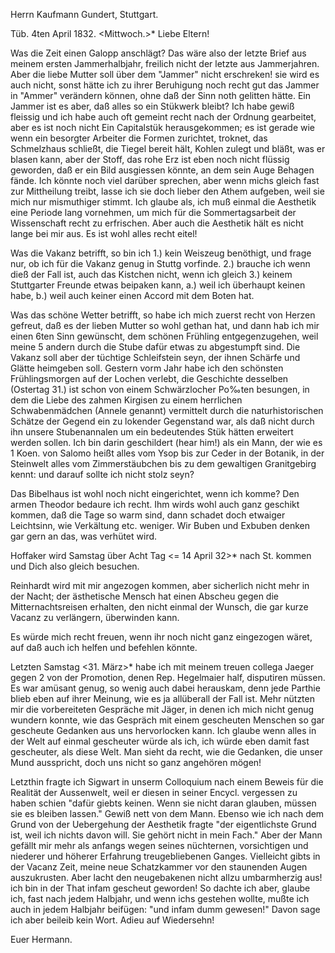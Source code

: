 Herrn Kaufmann Gundert, Stuttgart.

 Tüb. 4ten April 1832. <Mittwoch.>*
Liebe Eltern!

Was die Zeit einen Galopp anschlägt? Das wäre also der letzte Brief aus meinem ersten Jammerhalbjahr, freilich nicht der letzte aus Jammerjahren. Aber die liebe Mutter soll über dem "Jammer" nicht erschreken! sie wird es auch nicht, sonst hätte ich zu ihrer Beruhigung noch recht gut das Jammer in "Ammer" verändern können, ohne daß der Sinn noth gelitten hätte. Ein Jammer ist es aber, daß alles so ein Stükwerk bleibt? Ich habe gewiß fleissig und ich habe auch oft gemeint recht nach der Ordnung gearbeitet, aber es ist noch nicht Ein Capitalstük herausgekommen; es ist gerade wie wenn ein besorgter Arbeiter die Formen zurichtet, troknet, das Schmelzhaus schließt, die Tiegel bereit hält, Kohlen zulegt und bläßt, was er blasen kann, aber der Stoff, das rohe Erz ist eben noch nicht flüssig geworden, daß er ein Bild ausgiessen könnte, an dem sein Auge Behagen fände. Ich könnte noch viel darüber sprechen, aber wenn michs gleich fast zur Mittheilung treibt, lasse ich sie doch lieber den Athem aufgeben, weil sie mich nur mismuthiger stimmt. Ich glaube als, ich muß einmal die Aesthetik eine Periode lang vornehmen, um mich für die Sommertagsarbeit der Wissenschaft recht zu erfrischen. Aber auch die Aesthetik hält es nicht lange bei mir aus. Es ist wohl alles recht eitel!

Was die Vakanz betrifft, so bin ich 1.) kein Weiszeug benöthigt, und frage nur, ob ich für die Vakanz genug in Stuttg vorfinde. 2.) brauche ich wenn dieß der Fall ist, auch das Kistchen nicht, wenn ich gleich 3.) keinem Stuttgarter Freunde etwas beipaken kann, a.) weil ich überhaupt keinen habe, b.) weil auch keiner einen Accord mit dem Boten hat.

Was das schöne Wetter betrifft, so habe ich mich zuerst recht von Herzen gefreut, daß es der lieben Mutter so wohl gethan hat, und dann hab ich mir einen 6ten Sinn gewünscht, dem schönen Frühling entgegenzugehen, weil meine 5 andern durch die Stube dafür etwas zu abgestumpft sind. Die Vakanz soll aber der tüchtige Schleifstein seyn, der ihnen Schärfe und Glätte heimgeben soll. Gestern vorm Jahr habe ich den schönsten Frühlingsmorgen auf der Lochen verlebt, die Geschichte desselben (Ostertag 31.) ist schon von einem Schwärzlocher Po‰ten besungen, in dem die Liebe des zahmen Kirgisen zu einem herrlichen Schwabenmädchen (Annele genannt) vermittelt durch die naturhistorischen Schätze der Gegend ein zu lokender Gegenstand war, als daß nicht durch ihn unsere Stubenannalen um ein bedeutendes Stük hätten erweitert werden sollen. Ich bin darin geschildert (hear him!) als ein Mann, der wie es 1 Koen. von Salomo heißt alles vom Ysop bis zur Ceder in der Botanik, in der Steinwelt alles vom Zimmerstäubchen bis zu dem gewaltigen Granitgebirg kennt: und darauf sollte ich nicht stolz seyn?

Das Bibelhaus ist wohl noch nicht eingerichtet, wenn ich komme? 
Den armen Theodor bedaure ich recht. Ihm wirds wohl auch ganz geschikt kommen, daß die Tage so warm sind, dann schadet doch etwaiger Leichtsinn, wie Verkältung etc. weniger. Wir Buben und Exbuben denken gar gern an das, was verhütet wird.

Hoffaker wird Samstag über Acht Tag <= 14 April 32>* nach St. kommen und Dich also gleich besuchen.

Reinhardt wird mit mir angezogen kommen, aber sicherlich nicht mehr in der Nacht; der ästhetische Mensch hat einen Abscheu gegen die Mitternachtsreisen erhalten, den nicht einmal der Wunsch, die gar kurze Vacanz zu verlängern, überwinden kann.

Es würde mich recht freuen, wenn ihr noch nicht ganz eingezogen wäret, auf daß auch ich helfen und befehlen könnte.

Letzten Samstag <31. März>* habe ich mit meinem treuen collega Jaeger gegen 2 von der Promotion, denen Rep. Hegelmaier half, disputiren müssen. Es war amüsant genug, so wenig auch dabei herauskam, denn jede Parthie blieb eben auf ihrer Meinung, wie es ja allüberall der Fall ist. Mehr nützten mir die vorbereiteten Gespräche mit Jäger, in denen ich mich nicht genug wundern konnte, wie das Gespräch mit einem gescheuten Menschen so gar gescheute Gedanken aus uns hervorlocken kann. Ich glaube wenn alles in der Welt auf einmal gescheuter würde als ich, ich würde eben damit fast gescheuter, als diese Welt. Man sieht da recht, wie die Gedanken, die unser Mund ausspricht, doch uns nicht so ganz angehören mögen!

Letzthin fragte ich Sigwart in unserm Colloquium nach einem Beweis für die Realität der Aussenwelt, weil er diesen in seiner Encycl. vergessen zu haben schien "dafür giebts keinen. Wenn sie nicht daran glauben, müssen sie es bleiben lassen." Gewiß nett von dem Mann. Ebenso wie ich nach dem Grund von der Uebergehung der Aesthetik fragte "der eigentlichste Grund ist, weil ich nichts davon will. Sie gehört nicht in mein Fach." Aber der Mann gefällt mir mehr als anfangs wegen seines nüchternen, vorsichtigen und niederer und höherer Erfahrung treugebliebenen Ganges. Vielleicht gibts in der Vacanz Zeit, meine neue Schatzkammer vor den staunenden Augen auszukrusten. Aber lacht den neugebakenen nicht allzu umbarmherzig aus! ich bin in der That infam gescheut geworden! So dachte ich aber, glaube ich, fast nach jedem Halbjahr, und wenn ichs gestehen wollte, mußte ich auch in jedem Halbjahr beifügen: "und infam dumm gewesen!" Davon sage ich aber beileib kein Wort. Adieu auf Wiedersehn!

 Euer Hermann.
